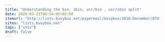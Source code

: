 ```yaml
---
title: "Understanding the bin, sbin, usr/bin , usr/sbin split"
date: 2020-03-21T06:54:05+02:00
itemurl: "http://lists.busybox.net/pipermail/busybox/2010-December/074114.html"
sites: "lists.busybox.net"
tags: ["unix"]
draft: false
---
```

